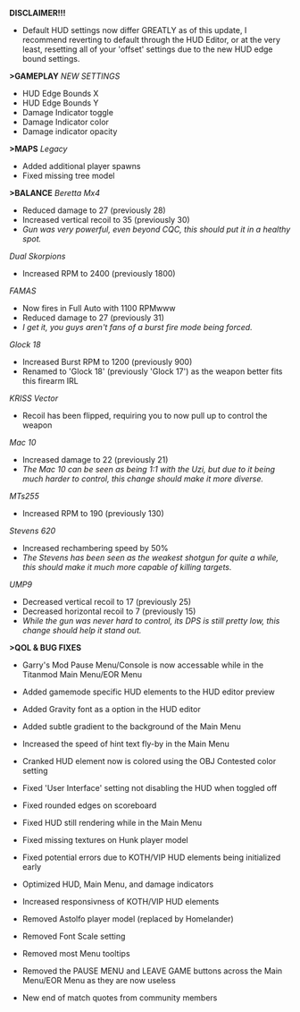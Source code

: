 **DISCLAIMER!!!**
- Default HUD settings now differ GREATLY as of this update, I recommend reverting to default through the HUD Editor, or at the very least, resetting all of your 'offset' settings due to the new HUD edge bound settings.

**>GAMEPLAY**
*NEW SETTINGS*
- HUD Edge Bounds X
- HUD Edge Bounds Y
- Damage Indicator toggle
- Damage Indicator color
- Damage indicator opacity

**>MAPS**
*Legacy*
- Added additional player spawns
- Fixed missing tree model

**>BALANCE**
*Beretta Mx4*
- Reduced damage to 27 (previously 28)
- Increased vertical recoil to 35 (previously 30)
- *Gun was very powerful, even beyond CQC, this should put it in a healthy spot.*

*Dual Skorpions*
- Increased RPM to 2400 (previously 1800)

*FAMAS*
- Now fires in Full Auto with 1100 RPMwww
- Reduced damage to 27 (previously 31)
- *I get it, you guys aren't fans of a burst fire mode being forced.*

*Glock 18*
- Increased Burst RPM to 1200 (previously 900)
- Renamed to 'Glock 18' (previously 'Glock 17') as the weapon better fits this firearm IRL

*KRISS Vector*
- Recoil has been flipped, requiring you to now pull up to control the weapon

*Mac 10*
- Increased damage to 22 (previously 21)
- *The Mac 10 can be seen as being 1:1 with the Uzi, but due to it being much harder to control, this change should make it more diverse.*

*MTs255*
- Increased RPM to 190 (previously 130)

*Stevens 620*
- Increased rechambering speed by 50%
- *The Stevens has been seen as the weakest shotgun for quite a while, this should make it much more capable of killing targets.*

*UMP9*
- Decreased vertical recoil to 17 (previously 25)
- Decreased horizontal recoil to 7 (previously 15)
- *While the gun was never hard to control, its DPS is still pretty low, this change should help it stand out.*

**>QOL & BUG FIXES**
- Garry's Mod Pause Menu/Console is now accessable while in the Titanmod Main Menu/EOR Menu

- Added gamemode specific HUD elements to the HUD editor preview

- Added Gravity font as a option in the HUD editor

- Added subtle gradient to the background of the Main Menu

- Increased the speed of hint text fly-by in the Main Menu

- Cranked HUD element now is colored using the OBJ Contested color setting

- Fixed 'User Interface' setting not disabling the HUD when toggled off

- Fixed rounded edges on scoreboard

- Fixed HUD still rendering while in the Main Menu

- Fixed missing textures on Hunk player model

- Fixed potential errors due to KOTH/VIP HUD elements being initialized early

- Optimized HUD, Main Menu, and damage indicators

- Increased responsivness of KOTH/VIP HUD elements

- Removed Astolfo player model (replaced by Homelander)

- Removed Font Scale setting

- Removed most Menu tooltips

- Removed the PAUSE MENU and LEAVE GAME buttons across the Main Menu/EOR Menu as they are now useless

- New end of match quotes from community members
